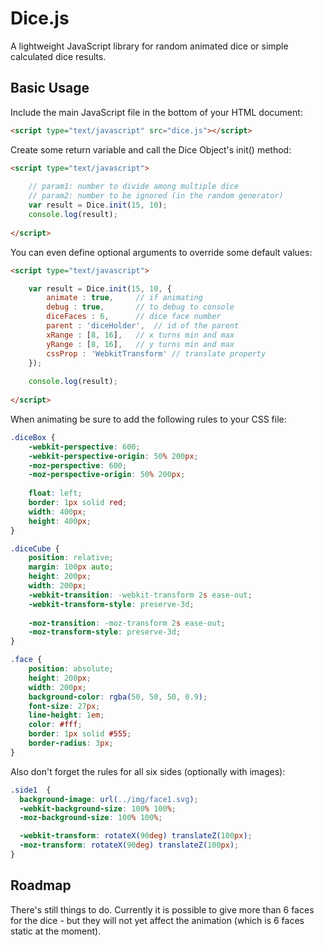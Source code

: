 Dice.js
=======================================

A lightweight JavaScript library for random animated dice or simple calculated dice results.

Basic Usage
---------------------------------------

Include the main JavaScript file in the bottom of your HTML document:
```html
<script type="text/javascript" src="dice.js"></script>
```
Create some return variable and call the Dice Object's init() method:
```html
<script type="text/javascript">
                 
    // param1: number to divide among multiple dice
    // param2: number to be ignored (in the random generator)
    var result = Dice.init(15, 10);
    console.log(result);
  
</script>
```    
You can even define optional arguments to override some default values:
```html
<script type="text/javascript">

    var result = Dice.init(15, 10, { 
        animate : true,		// if animating
        debug : true,		// to debug to console
        diceFaces : 6,		// dice face number
        parent : 'diceHolder',	// id of the parent
        xRange : [8, 16],	// x turns min and max
        yRange : [8, 16],	// y turns min and max
        cssProp : 'WebkitTransform' // translate property
    });
    
    console.log(result);
  
</script>
```
When animating be sure to add the following rules to your CSS file:
```css
.diceBox {
	-webkit-perspective: 600; 
	-webkit-perspective-origin: 50% 200px;
	-moz-perspective: 600; 
	-moz-perspective-origin: 50% 200px;
	
	float: left;
	border: 1px solid red;
	width: 400px;
	height: 400px;
}

.diceCube {
	position: relative;
	margin: 100px auto;
	height: 200px;
	width: 200px;
	-webkit-transition: -webkit-transform 2s ease-out;
	-webkit-transform-style: preserve-3d;
	
	-moz-transition: -moz-transform 2s ease-out;
	-moz-transform-style: preserve-3d;
}

.face {
	position: absolute;
	height: 200px;
	width: 200px;
	background-color: rgba(50, 50, 50, 0.9);
	font-size: 27px;
	line-height: 1em;
	color: #fff;
	border: 1px solid #555;
	border-radius: 3px;
} 
```
Also don't forget the rules for all six sides (optionally with images):
```css
.side1  {
  background-image: url(../img/face1.svg);
  -webkit-background-size: 100% 100%;
  -moz-background-size: 100% 100%;

  -webkit-transform: rotateX(90deg) translateZ(100px);
  -moz-transform: rotateX(90deg) translateZ(100px);
}
```
Roadmap
---------------------------------------

There's still things to do. Currently it is possible to give more than 6 faces for the dice - 
but they will not yet affect the animation (which is 6 faces static at the moment).
